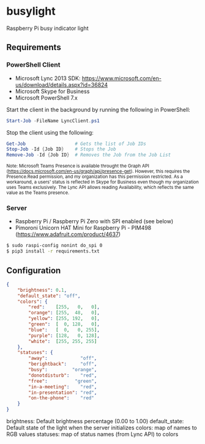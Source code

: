 # busylight
Raspberry Pi busy indicator light

## Requirements

### PowerShell Client

* Microsoft Lync 2013 SDK: https://www.microsoft.com/en-us/download/details.aspx?id=36824
* Microsoft Skype for Business 
* Microsoft PowerShell 7.x

Start the client in the background by running the following in PowerShell:

```PowerShell
Start-Job -FileName LyncClient.ps1
```

Stop the client using the following:
```PowerShell
Get-Job                  # Gets the list of Job IDs
Stop-Job -Id {Job ID}    # Stops the Job
Remove-Job -Id {Job ID}  # Removes the Job from the Job List
```

<sub>Note: Microsoft Teams Presence is available throught the Graph API (https://docs.microsoft.com/en-us/graph/api/presence-get). However, this requires the Presence.Read permission, and my organization has this permission restricted. As a workaround, a users' status is reflected in Skype for Business even though my organization uses Teams exclusively. The Lync API allows reading Availability, which reflects the same value as the Teams presence.</sub>

### Server

* Raspberry Pi / Raspberry Pi Zero with SPI enabled (see below)
* Pimoroni Unicorn HAT Mini for Raspberry Pi - PIM498 (https://www.adafruit.com/product/4637)

```bash
$ sudo raspi-config nonint do_spi 0
$ pip3 install -r requirements.txt
```

## Configuration

```json
{
    "brightness": 0.1,
    "default_state": "off",
    "colors": {
        "red":    [255,   0,   0],
        "orange": [255,  48,   0],
        "yellow": [255, 192,   0],
        "green":  [  0, 128,   0],
        "blue":   [  0,   0, 255],
        "purple": [128,   0, 128],
        "white":  [255, 255, 255]
    },
    "statuses": {
        "away":            "off",
        "berightback":     "off",
        "busy":         "orange",
        "donotdisturb":    "red",
        "free":          "green",
        "in-a-meeting":    "red",
        "in-presentation": "red", 
        "on-the-phone":    "red"
    }
}
```

brightness: Default brightness percentage (0.00 to 1.00)
default_state: Default state of the light when the server initializes
colors: map of names to RGB values
statuses: map of status names (from Lync API) to colors
